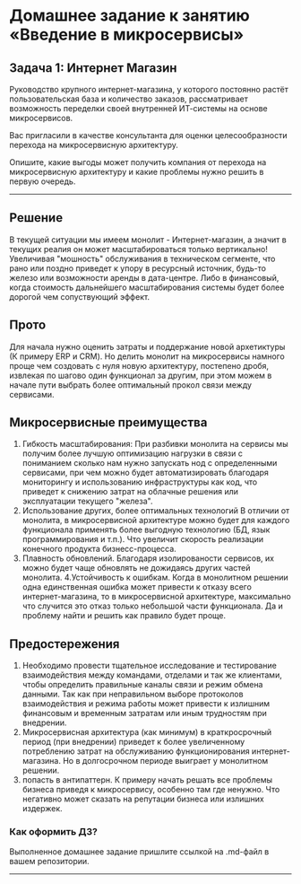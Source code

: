 # Домашнее задание к занятию «Введение в микросервисы»

## Задача 1: Интернет Магазин

Руководство крупного интернет-магазина, у которого постоянно растёт пользовательская база и количество заказов, рассматривает возможность переделки своей внутренней   ИТ-системы на основе микросервисов. 

Вас пригласили в качестве консультанта для оценки целесообразности перехода на микросервисную архитектуру. 

Опишите, какие выгоды может получить компания от перехода на микросервисную архитектуру и какие проблемы нужно решить в первую очередь.

---
## Решение
В текущей ситуации мы имеем монолит - Интернет-магазин, а значит в текущих реалия он может масштабироваться только вертикально! Увеличивая "мошность" обслуживания в техническом сегменте, что рано или поздно приведет к упору в ресурсный источник, будь-то железо или возможности аренды в дата-центре. Либо в финансовый, когда стоимость дальнейшего масштабирования системы будет более дорогой чем сопуствующий эффект.

## Прото
Для начала нужно оценить затраты и поддержание новой архетиктуры (К примеру ERP и CRM). Но делить монолит на микросервисы намного проще чем создовать с нуля новую архитектуру, постепено дробя, извлекая по шагово один функционал за другим, при этом можем в начале пути выбрать более оптимальный прокол связи между сервисами.

## Микросервисные преимущества
1. Гибкость масштабирования:
     При разбивки монолита на сервисы мы получим более лучшую оптимизацию нагрузки в связи с пониманием сколько нам нужно запускать нод с определенными сервисами, при чем можно будет автоматизировать благодаря мониторингу и использованию инфраструктуры как код, что приведет к снижению затрат на облачные решения или эксплуатации текущего "железа".
2. Использование других, более оптимальных технологий
     В отличии от монолита, в микросервисной архитектуре можно будет для каждого функционала применять более выгодную технологию (БД, язык программирования и т.п.). Что увеличит скорость реализации конечного продукта бизнесс-процесса.
3. Плавность обновлений.
    Благодаря изолированости сервисов, их можно будет чаще обновлять не дожидаясь других частей монолита.
4.Устойчивость к ошибкам.
    Когда в монолитном решении одна единственная ошибка может привести к отказу всего интернет-магазина, то в микросервисной архитектуре, максимально что случится это отказ только небольшой части функционала. Да и проблему найти и решить как правило будет проще.

## Предостережения
1. Необходимо провести тщательное исследование и тестирование взаимодействия между командами, отделами и так же клиентами, чтобы определить правильные каналы связи и режим обмена данными. Так как при неправильном выборе протоколов взаимодействия и режима работы  может привести к излишним финансовым и временным затратам или иным трудностям при внедрении.
2. Микросервисная архитектура (как минимум) в краткросрочный период (при внедрении) приведет к более увеличенному потреблению затрат на обслуживанию функционирования интернет-магазина. Но в долгосрочном периоде выиграет у монолитном решении.
3. попасть в антипаттерн. К примеру начать решать все проблемы бизнеса приведя к микросервису, особенно там где ненужно. Что негативно может сказать на репутации бизнеса или излишних издержек. 


### Как оформить ДЗ?

Выполненное домашнее задание пришлите ссылкой на .md-файл в вашем репозитории.

---
